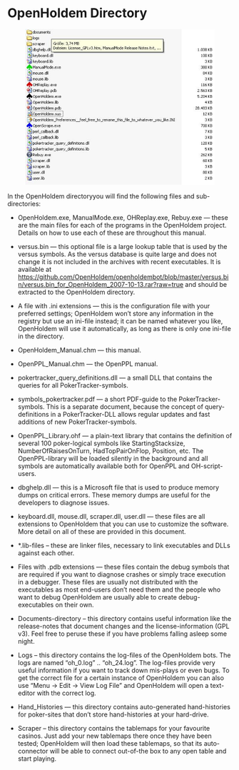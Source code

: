 # OpenHoldem Directory

<figure>
<img src="images/installation.jpg" />
</figure>

In the OpenHoldem directoryyou will find the following files and
sub-directories:

- OpenHoldem.exe, ManualMode.exe, OHReplay.exe, Rebuy.exe — these are
  the main files for each of the programs in the OpenHoldem project.
  Details on how to use each of these are throughout this manual.

- versus.bin — this optional file is a large lookup table that is used
  by the versus symbols. As the versus database is quite large and does
  not change it is not included in the archives with recent executables.
  It is available at
  <https://github.com/OpenHoldem/openholdembot/blob/master/versus.bin/versus.bin_for_OpenHoldem_2007-10-13.rar?raw=true>
  and should be extracted to the OpenHoldem directory.

- A file with .ini extensions — this is the configuration file with your
  preferred settings; OpenHoldem won’t store any information in the
  registry but use an ini-file instead; it can be named whatever you
  like, OpenHoldem will use it automatically, as long as there is only
  one ini-file in the directory.

- OpenHoldem_Manual.chm — this manual.

- OpenPPL_Manual.chm — the OpenPPL manual.

- pokertracker_query_definitions.dll — a small DLL that contains the
  queries for all PokerTracker-symbols.

- symbols_pokertracker.pdf — a short PDF-guide to the
  PokerTracker-symbols. This is a separate document, because the concept
  of query-definitions in a PokerTracker-DLL allows regular updates and
  fast additions of new PokerTracker-symbols.

- OpenPPL_Library.ohf — a plain-text library that contains the
  definition of several 100 poker-logical symbols like
  StartingStacksize, NumberOfRaisesOnTurn, HadTopPairOnFlop, Position,
  etc. The OpenPPL-library will be loaded silently in the background and
  all symbols are automatically available both for OpenPPL and
  OH-script-users.

- dbghelp.dll — this is a Microsoft file that is used to produce memory
  dumps on critical errors. These memory dumps are useful for the
  developers to diagnose issues.

- keyboard.dll, mouse.dll, scraper.dll, user.dll — these files are all
  extensions to OpenHoldem that you can use to customize the software.
  More detail on all of these are provided in this document.

- \*.lib-files – these are linker files, necessary to link executables
  and DLLs against each other.

- Files with .pdb extensions — these files contain the debug symbols
  that are required if you want to diagnose crashes or simply trace
  execution in a debugger. These files are usually not distributed with
  the executables as most end-users don’t need them and the people who
  want to debug OpenHoldem are usually able to create debug-executables
  on their own.

- Documents-directory – this directory contains useful information like
  the release-notes that document changes and the license-information
  (GPL v3). Feel free to peruse these if you have problems falling
  asleep some night.

- Logs – this directory contains the log-files of the OpenHoldem bots.
  The logs are named “oh_0.log” .. “oh_24.log”. The log-files provide
  very useful information if you want to track down mis-plays or even
  bugs. To get the correct file for a certain instance of OpenHoldem you
  can also use “Menu -\> Edit -\> View Log File” and OpenHoldem will
  open a text-editor with the correct log.

- Hand_Histories — this directory contains auto-generated hand-histories
  for poker-sites that don’t store hand-histories at your hard-drive.

- Scraper – this directory contains the tablemaps for your favourite
  casinos. Just add your new tablemaps there once they have been tested;
  OpenHoldem will then load these tablemaps, so that its auto-connector
  will be able to connect out-of-the box to any open table and start
  playing.
